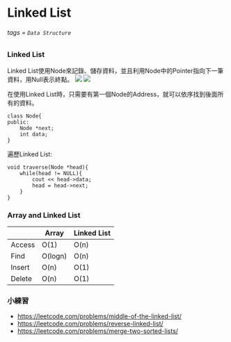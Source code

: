 # Linked List

###### tags = `Data Structure`

### Linked List
Linked List使用Node來記錄、儲存資料，並且利用Node中的Pointer指向下一筆資料，用Null表示終點。
![](https://i.imgur.com/PyBAUPI.png)
![](https://i.imgur.com/46bnbI2.png)

在使用Linked List時，只需要有第一個Node的Address，就可以依序找到後面所有的資料。

```cpp=1
class Node{
public:
    Node *next;
    int data;
}
```

遍歷Linked List:
```cpp=1
void traverse(Node *head){
    while(head != NULL){
        cout << head->data;
        head = head->next;
    }
}
```
### Array and Linked List
|  | Array | Linked List |
| -------- | -------- | -------- |
| Access     | O(1)     | O(n) | 
| Find     | O(logn)     | O(n)  | 
| Insert     |  O(n)    | O(1)   |
| Delete     |  O(n)    | O(1) |


### 小練習
* https://leetcode.com/problems/middle-of-the-linked-list/
* https://leetcode.com/problems/reverse-linked-list/
* https://leetcode.com/problems/merge-two-sorted-lists/

